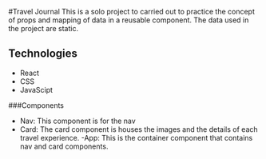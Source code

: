 #Travel Journal
This is a solo project to carried out to practice the concept of props and mapping of data in a reusable component. The data used in the project are static.

## Technologies
- React
- CSS
- JavaScipt

###Components
- Nav: This component is for the nav
- Card: The card component is houses the images and the details of each travel experience.
-App: This is the container component that contains nav and card components.


